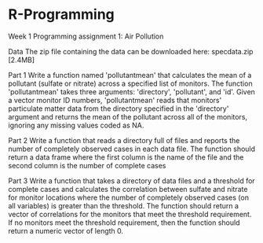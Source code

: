 # R-Programming
Week 1 Programming assignment 1: Air Pollution


Data
The zip file containing the data can be downloaded here:
specdata.zip [2.4MB]

Part 1
Write a function named 'pollutantmean' that calculates the mean of a pollutant (sulfate or nitrate) across a specified list of monitors. 
The function 'pollutantmean' takes three arguments: 'directory', 'pollutant', and 'id'. 
Given a vector monitor ID numbers, 'pollutantmean' reads that monitors' particulate matter data from the directory specified in the 'directory' argument and returns the mean of the pollutant across all of the monitors, ignoring any missing values coded as NA. 

Part 2
Write a function that reads a directory full of files and reports the number of completely observed cases in each data file. The function should return a data frame where the first column is the name of the file and the second column is the number of complete cases

Part 3
Write a function that takes a directory of data files and a threshold for complete cases and calculates the correlation between sulfate and nitrate for monitor locations where the number of completely observed cases (on all variables) is greater than the threshold. The function should return a vector of correlations for the monitors that meet the threshold requirement. If no monitors meet the threshold requirement, then the function should return a numeric vector of length 0. 
